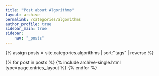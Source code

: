 ```yaml
---
title: "Post about Algorithms"
layout: archive
permalink: /categories/algorithms
author_profile: true
sidebar_main: true
sidebar:
    nav: "_posts"
---
```


{% assign posts = site.categories.algorithms | sort:"tags" | reverse %}


{% for post in posts %}
  {% include archive-single.html type=page.entries_layout %}
{% endfor %}
